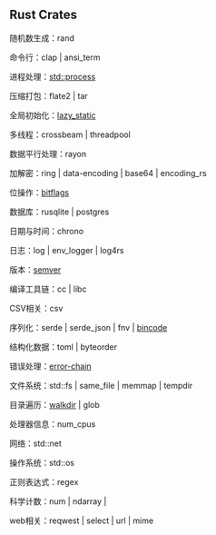 ## Rust Crates

随机数生成：rand

命令行：clap | ansi_term

进程处理：[std::process](https://doc.rust-lang.org/std/process/index.html)

压缩打包：flate2 | tar

全局初始化：[lazy\_static](https://crates.io/crates/lazy_static)

多线程：crossbeam | threadpool

数据平行处理：rayon

加解密：ring | data-encoding | base64 | encoding_rs

位操作：[bitflags](https://crates.io/crates/bitflags)

数据库：rusqlite | postgres

日期与时间：chrono

日志：log | env_logger | log4rs

版本：[semver](https://crates.io/crates/semver)

编译工具链：cc | libc

CSV相关：csv

序列化：serde | serde_json | fnv | [bincode](https://crates.io/crates/bincode)

结构化数据：toml | byteorder

错误处理：[error-chain](https://crates.io/crates/error-chain)

文件系统：std::fs | same_file | memmap | tempdir

目录遍历：[walkdir](https://crates.io/crates/walkdir) | glob

处理器信息：num_cpus

网络：std::net

操作系统：std::os

正则表达式：regex

科学计数：num | ndarray | 

web相关：reqwest | select | url | mime 
